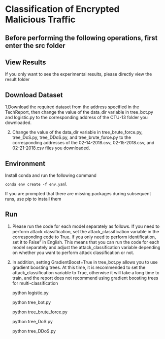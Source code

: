 # Classification of Encrypted Malicious Traffic

## Before performing the following operations, first enter the src folder

## View Results
If you only want to see the experimental results, please directly view the result folder

## Download Dataset
1.Download the required dataset from the address specified in the TechReport, then change the value of the data_dir variable in tree_bot.py and logistic.py to the corresponding address of the CTU-13 folder you downloaded.

2. Change the value of the data_dir variable in tree_brute_force.py, tree_DoS.py, tree_DDoS.py, and tree_brute_force.py to the corresponding addresses of the 02-14-2018.csv, 02-15-2018.csv, and 02-21-2018.csv files you downloaded.

## Environment
Install conda and run the following command   
    
    conda env create -f env.yaml

If you are prompted that there are missing packages during subsequent runs, use pip to install them

## Run
1. Please run the code for each model separately as follows. If you need to perform attack classification, set the attack_classification variable in the corresponding code to True. If you only need to perform identification, set it to False” in English. This means that you can run the code for each model separately and adjust the attack_classification variable depending on whether you want to perform attack classification or not.

2. In addition, setting GradientBoost=True in tree_bot.py allows you to use gradient boosting trees. At this time, it is recommended to set the attack_classification variable to True, otherwise it will take a long time to train, and the report does not recommend using gradient boosting trees for multi-classification
    
    python logistic.py

    python tree_bot.py

    python tree_brute_force.py

    python tree_DoS.py
    
    python tree_DDoS.py



